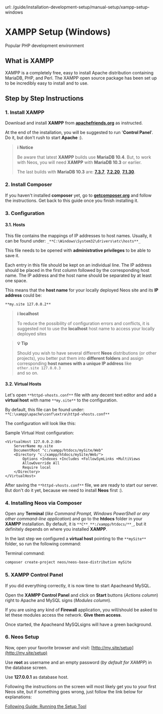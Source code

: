 url: /guide/installation-development-setup/manual-setup/xampp-setup-windows
# XAMPP Setup (Windows)

Popular PHP development environment

## What is XAMPP

XAMPP is a completely free, easy to install Apache distribution containing MariaDB, PHP, and Perl. The XAMPP open source package has been set up to be incredibly easy to install and to use.

## Step by Step Instructions

### 1\. Install XAMPP

Download and install **XAMPP** from [**apachefriends.org**](https://www.apachefriends.org/download.html) as instructed.

At the end of the installation, you will be suggested to run '**Control Panel**'. Do it, but don't rush to start **Apache** :).

> **ℹ️ Notice**
> 
> Be aware that latest **XAMPP** builds use **MariaDB 10.4**. But, to work with Neos, you will need **XAMPP** with **MariaDB 10.3** or earlier.  
>   
> The last builds with **MariaDB 10.3** are: [**7.3.7**](https://sourceforge.net/projects/xampp/files/XAMPP%20Windows/7.3.7/), [**7.2.20**](https://sourceforge.net/projects/xampp/files/XAMPP%20Windows/7.2.20/), [**7.1.30**](https://sourceforge.net/projects/xampp/files/XAMPP%20Windows/7.1.30/).

### 2\. Install Composer

If you haven't installed **composer** yet, go to [**getcomposer.org**](https://getcomposer.org/download/) and follow the instructions. Get back to this guide once you finish installing it.

### 3\. Configuration

#### 3.1. Hosts

This file contains the mappings of IP addresses to host names. Usually, it can be found under: `_**C:\Windows\System32\drivers\etc\hosts**_`

This file needs to be opened with **administrative privileges** to be able to save it.

Each entry in this file should be kept on an individual line. The IP address should be placed in the first column followed by the corresponding host name. The IP address and the host name should be separated by at least one space.

This means that the **host name** for your locally deployed Neos site and its **IP address** could be:

`**my.site 127.0.0.2**`

> **ℹ️ localhost**
> 
> To reduce the possibility of configuration errors and conflicts, it is suggested not to use the **localhost** host name to access your locally deployed sites

> **💡 Tip**
> 
> Should you wish to have several different **Neos** distributions (or other projects), you better put them into **different folders** and assign corresponding **host names with a unique IP address** like  
> `other.site 127.0.0.3`  
> and so on.

#### 3.2. Virtual Hosts

Let's open `**httpd-vhosts.conf**` file with any decent text editor and add a **virtual host** with name `**my.site**` to the configuration.

By default, this file can be found under:  
`**C:\xampp\apache\conf\extra\httpd-vhosts.conf**`

The configuration will look like this:

Sample Virtual Host configuration:
```apacheconf
<VirtualHost 127.0.0.2:80>
	ServerName my.site
	DocumentRoot "c:/xampp/htdocs/mySite/Web"
	<Directory "c:/xampp/htdocs/mySite/Web/">
		Options +Indexes +Includes +FollowSymLinks +MultiViews
		AllowOverride All
		Require local
	</Directory>
</VirtualHost>

```

After saving the `**httpd-vhosts.conf**` file, we are ready to start our server. But don't do it yet, because we need to install **Neos** first :).

### 4\. Installing Neos via Composer

Open any **Terminal** (_like Command Prompt, Windows PowerShell or any other command-line application_) and go to the **htdocs** folder in your **XAMPP** installation. By default, it is `**C**_**:/xampp/htdocs/**_`, but it definitely depends on where you installed **XAMPP**.

In the last step we configured a **virtual host** pointing to the `**mySite**` folder, so run the following command:

Terminal command:
```bash
composer create-project neos/neos-base-distribution mySite
```

### 5\. XAMPP Control Panel

If you did everything correctly, it is now time to start Apacheand MySQL.

Open the **XAMPP Control Panel** and click on **Start** buttons (_Actions column_) right to Apache and MySQL signs (_Modules column_).

If you are using any kind of **Firewall** application, you will/should be asked to let these modules access the network. **Give them access**.

Once started, the Apacheand MySQLsigns will have a green background.

### 6\. Neos Setup

Now, open your favorite browser and visit: [http://my.site/setup](http://my.site/setup)

Use **root** as username and an empty password (_by default for XAMPP_) in the database screen.

Use **127.0.0.1** as database host.

Following the instructions on the screen will most likely get you to your first Neos site, but if something goes wrong, just follow the link below for explanations:

[Following Guide: Running the Setup Tool](/guide/installation-development-setup/running-the-setup-tool)